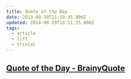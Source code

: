 ```yaml
---
title: Quete of the Day
date: 2013-09-30T11:19:45.000Z
updated: 2014-08-29T16:11:25.000Z
tags:
  - article
  - lift
  - trivial
---
```


## [Quote of the Day - BrainyQuote](http://www.brainyquote.com/quotes_of_the_day.html)
